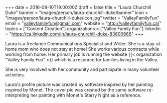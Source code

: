 +++
date = 2016-08-10T19:00:00Z
draft = false
title = "Laura Churchill Duke"
banner = "images/person/laura-churchill-duke/banner"
icon = "images/person/laura-churchill-duke/icon.jpg"
twitter = "ValleyFamilyFun"
email = "valleyfamilyfun@gmail.com"
website = "http://valleyfamilyfun.ca/"
topics = ["Content Creation"]
organizations = ["Valley Family Fun"]
linkedin = "https://ca.linkedin.com/in/laura-churchill-duke-83600966"
+++

Laura is a freelance Communications Specialist and Writer.  She is a stay-at-home mom who does not stay at home! She works various contracts while working from home. Her primary job is running the website {{< organization "Valley Family Fun" >}} which is a resource for families living in the Valley. 
                                                            
She is very involved with her community and participate in many volunteer activities. 

Laura's profile picture was created by software inspired by her painting inspired by Monet.  The cover pic was created by the same software re-interpreting her painting with Monet's Starry Night as a reference. 
